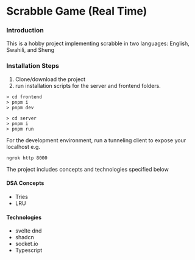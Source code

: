 # Scrabble Game (Real Time)
### Introduction

This is a hobby project implementing scrabble in two languages: English, Swahili, and Sheng

### Installation Steps
1.  Clone/download the project
2. run installation scripts for the server and frontend folders. 
```
> cd frontend
> pnpm i
> pnpm dev
```

```
> cd server
> pnpm i
> pnpm run
```

For the development environment, run a tunneling client to expose your localhost e.g.

```
ngrok http 8000
```

The project includes concepts and technologies specified below


#### DSA Concepts
- Tries
- LRU

#### Technologies
- svelte dnd
- shadcn
- socket.io
- Typescript



